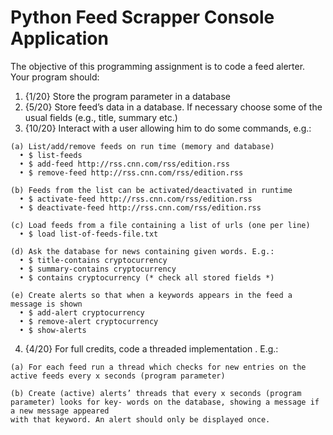 # Python Feed Scrapper Console Application

The objective of this programming assignment is to code a feed alerter. Your program should:
  1. {1/20} Store the program parameter in a database
  2. {5/20} Store feed’s data in a database. If necessary choose some of the usual fields (e.g., title, summary etc.)
  3. {10/20} Interact with a user allowing him to do some commands, e.g.: 
  
    (a) List/add/remove feeds on run time (memory and database)
      • $ list-feeds
      • $ add-feed http://rss.cnn.com/rss/edition.rss
      • $ remove-feed http://rss.cnn.com/rss/edition.rss
  
    (b) Feeds from the list can be activated/deactivated in runtime
      • $ activate-feed http://rss.cnn.com/rss/edition.rss
      • $ deactivate-feed http://rss.cnn.com/rss/edition.rss 
      
    (c) Load feeds from a file containing a list of urls (one per line)
      • $ load list-of-feeds-file.txt
    
    (d) Ask the database for news containing given words. E.g.:
      • $ title-contains cryptocurrency
      • $ summary-contains cryptocurrency
      • $ contains cryptocurrency (* check all stored fields *)
    
    (e) Create alerts so that when a keywords appears in the feed a message is shown
      • $ add-alert cryptocurrency
      • $ remove-alert cryptocurrency
      • $ show-alerts
      
   4. {4/20} For full credits, code a threaded implementation . E.g.:

    (a) For each feed run a thread which checks for new entries on the active feeds every x seconds (program parameter)
    
    (b) Create (active) alerts’ threads that every x seconds (program parameter) looks for key- words on the database, showing a message if a new message appeared
    with that keyword. An alert should only be displayed once.
